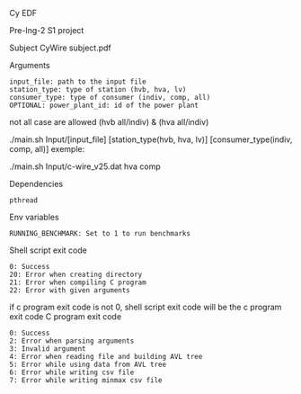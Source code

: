 Cy EDF

Pre-Ing-2 S1 project

Subject CyWire subject.pdf



Arguments

    input_file: path to the input file
    station_type: type of station (hvb, hva, lv)
    consumer_type: type of consumer (indiv, comp, all)
    OPTIONAL: power_plant_id: id of the power plant 

not all case are allowed (hvb all/indiv) & (hva all/indiv)

./main.sh Input/[input_file] [station_type(hvb, hva, lv)] [consumer_type(indiv, comp, all)] exemple:

./main.sh Input/c-wire_v25.dat hva comp
















Dependencies

    pthread

Env variables

    RUNNING_BENCHMARK: Set to 1 to run benchmarks

Shell script exit code

    0: Success
    20: Error when creating directory
    21: Error when compiling C program
    22: Error with given arguments

if c program exit code is not 0, shell script exit code will be the c program exit code
C program exit code

    0: Success
    2: Error when parsing arguments
    3: Invalid argument
    4: Error when reading file and building AVL tree
    5: Error while using data from AVL tree
    6: Error while writing csv file
    7: Error while writing minmax csv file
